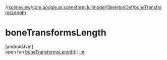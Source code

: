 //[sceneview](../../../index.md)/[com.google.ar.sceneform.lullmodel](../index.md)/[SkeletonDef](index.md)/[boneTransformsLength](bone-transforms-length.md)

# boneTransformsLength

[androidJvm]\
open fun [boneTransformsLength](bone-transforms-length.md)(): [Int](https://kotlinlang.org/api/latest/jvm/stdlib/kotlin/-int/index.html)
